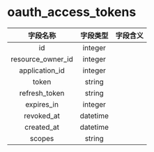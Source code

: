 # oauth_access_tokens

| 字段名称 | 字段类型 | 字段含义 |
| :-----: | :-----: | :-----: 
| id | integer |  |
| resource_owner_id | integer |  |
| application_id | integer |  |
| token | string |  |
| refresh_token | string |  |
| expires_in | integer |  |
| revoked_at | datetime |  |
| created_at | datetime |  |
| scopes | string |  |

